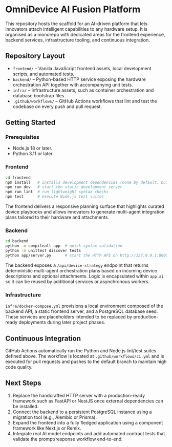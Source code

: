 # OmniDevice AI Fusion Platform

This repository hosts the scaffold for an AI-driven platform that lets innovators attach intelligent capabilities to any hardware
setup. It is organised as a monorepo with dedicated areas for the frontend experience, backend services, infrastructure tooling,
and continuous integration.

## Repository Layout

- `frontend/` – Vanilla JavaScript frontend assets, local development scripts, and automated tests.
- `backend/` – Python-based HTTP service exposing the hardware orchestration API together with accompanying unit tests.
- `infra/` – Infrastructure assets, such as container orchestration and database bootstrap files.
- `.github/workflows/` – GitHub Actions workflows that lint and test the codebase on every push and pull request.

## Getting Started

### Prerequisites

- Node.js 18 or later.
- Python 3.11 or later.

### Frontend

```bash
cd frontend
npm install   # installs development dependencies (none by default, but creates a lockfile)
npm run dev   # start the static development server
npm run lint  # run lightweight syntax checks
npm test      # execute Node.js test suites
```

The frontend delivers a responsive planning surface that highlights curated device playbooks and allows innovators to generate
multi-agent integration plans tailored to their hardware and attachments.

### Backend

```bash
cd backend
python -m compileall app  # quick syntax validation
python -m unittest discover tests
python app/server.py      # start the HTTP API on http://127.0.0.1:8000
```

The backend exposes a `/api/device-strategy` endpoint that returns deterministic multi-agent orchestration plans based on
incoming device descriptions and optional attachments. Logic is encapsulated within `app.ai` so it can be reused by additional
services or asynchronous workers.

### Infrastructure

`infra/docker-compose.yml` provisions a local environment composed of the backend API, a static frontend server, and a PostgreSQL
database seed. These services are placeholders intended to be replaced by production-ready deployments during later project
phases.

## Continuous Integration

GitHub Actions automatically run the Python and Node.js lint/test suites defined above. The workflow is located at
`.github/workflows/ci.yml` and is executed for pull requests and pushes to the default branch to maintain high code quality.

## Next Steps

1. Replace the handcrafted HTTP server with a production-ready framework such as FastAPI or NestJS once external dependencies can
   be installed.
2. Connect the backend to a persistent PostgreSQL instance using a migration tool (e.g., Alembic or Prisma).
3. Expand the frontend into a fully fledged application using a component framework like Next.js or Remix.
4. Integrate real AI model endpoints and add automated contract tests that validate the prompt/response workflow end-to-end.
